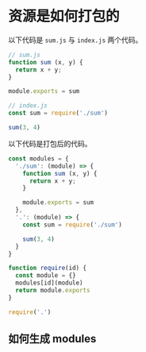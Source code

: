 # 资源是如何打包的

以下代码是 `sum.js` 与 `index.js` 两个代码。

``` js
// sum.js
function sum (x, y) {
  return x + y;
}

module.exports = sum

// index.js
const sum = require('./sum')

sum(3, 4)
```

以下代码是打包后的代码。

``` js
const modules = {
  './sum': (module) => {
    function sum (x, y) {
      return x + y;
    }

    module.exports = sum
  },
  '.': (module) => {
    const sum = require('./sum')

    sum(3, 4)
  }
}

function require(id) {
  const module = {}
  modules[id](module)
  return module.exports
}

require('.')
```

## 如何生成 modules

